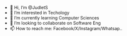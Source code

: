 - 👋 Hi, I’m @JudletS
- 👀 I’m interested in Techology
- 🌱 I’m currently learning Computer Sciences
- 💞️ I’m looking to collaborate on Software Eng
- 📫 How to reach me: Facebook/X/Instagram/Whatsap..

<!---
JudletS/JudletS is a ✨ special ✨ repository because its `README.md` (this file) appears on your GitHub profile.
You can click the Preview link to take a look at your changes.
--->
